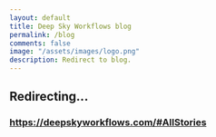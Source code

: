 ```yaml
---
layout: default
title: Deep Sky Workflows blog
permalink: /blog
comments: false
image: "/assets/images/logo.png"
description: Redirect to blog.
---
```

<div id="external" markdown="0">
    <h2>Redirecting...</h2>
    <h3><a id="redirectUrl" href="/#AllStories">https://deepskyworkflows.com/#AllStories</a></h3>
</div>
<script>
    setTimeout(() => window.location.href="/#AllStories");
</script>